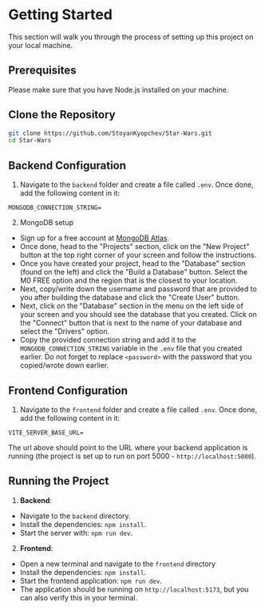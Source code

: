 # Getting Started

This section will walk you through the process of setting up this project on your local machine.

## Prerequisites

Please make sure that you have Node.js installed on your machine.

## Clone the Repository

```sh
git clone https://github.com/StoyanKyopchev/Star-Wars.git
cd Star-Wars
```

## Backend Configuration

1. Navigate to the `backend` folder and create a file called `.env`. Once done, add the following content in it:

```plaintext
MONGODB_CONNECTION_STRING=
```

2. MongoDB setup

- Sign up for a free account at [MongoDB Atlas](https://www.mongodb.com/cloud/atlas/register).
- Once done, head to the "Projects" section, click on the "New Project" button at the top right corner of your screen and follow the instructions.
- Once you have created your project, head to the "Database" section (found on the left) and click the "Build a Database" button. Select the M0 FREE option and the region that is the closest to your location.
- Next, copy/write down the username and password that are provided to you after building the database and click the "Create User" button.
- Next, click on the "Database" section in the menu on the left side of your screen and you should see the database that you created. Click on the "Connect" button that is next to the name of your database and select the "Drivers" option.
- Copy the provided connection string and add it to the `MONGODB_CONNECTION_STRING` variable in the `.env` file that you created earlier. Do not forget to replace `<password>` with the password that you copied/wrote down earlier.

## Frontend Configuration

1. Navigate to the `frontend` folder and create a file called `.env`. Once done, add the following content in it:

```plaintext
VITE_SERVER_BASE_URL=
```

The url above should point to the URL where your backend application is running (the project is set up to run on port 5000 - `http://localhost:5000`).

## Running the Project

1. **Backend**:

- Navigate to the `backend` directory.
- Install the dependencies: `npm install`.
- Start the server with: `npm run dev`.

2. **Frontend**:

- Open a new terminal and navigate to the `frontend` directory
- Install the dependencies: `npm install`.
- Start the frontend application: `npm run dev`.
- The application should be running on `http://localhost:5173`, but you can also verify this in your terminal.
